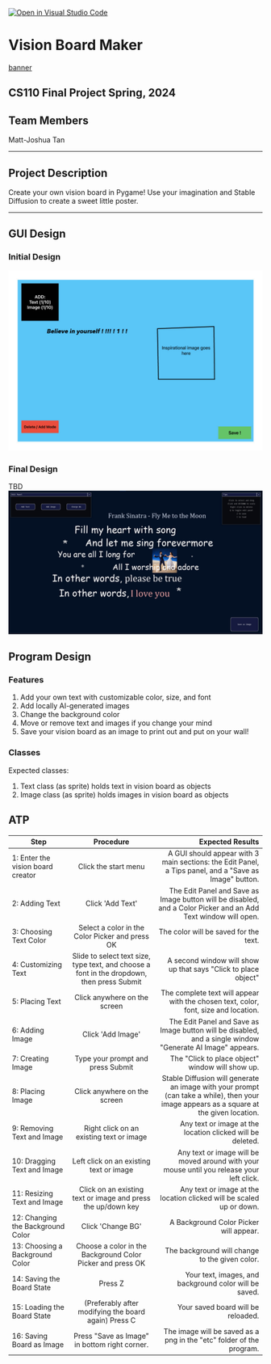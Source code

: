[![Open in Visual Studio Code](https://classroom.github.com/assets/open-in-vscode-718a45dd9cf7e7f842a935f5ebbe5719a5e09af4491e668f4dbf3b35d5cca122.svg)](https://classroom.github.com/online_ide?assignment_repo_id=13804652&assignment_repo_type=AssignmentRepo)

# Vision Board Maker
[banner](etc/board_banner.jpg)
## CS110 Final Project Spring, 2024

## Team Members

Matt-Joshua Tan

***

## Project Description

Create your own vision board in Pygame! Use your imagination and Stable Diffusion to create a sweet little poster.

***    

## GUI Design

### Initial Design

![initial gui](assets/guidraft.jpg)

### Final Design

TBD
![final gui](assets/finalgui.jpg)

## Program Design

### Features

1. Add your own text with customizable color, size, and font
2. Add locally AI-generated images
3. Change the background color
4. Move or remove text and images if you change your mind
5. Save your vision board as an image to print out and put on your wall!

### Classes

Expected classes:
1. Text class (as sprite) holds text in vision board as objects
2. Image class (as sprite) holds images in vision board as objects

## ATP

| Step                 |Procedure             |Expected Results                   |
|----------------------|:--------------------:|----------------------------------:|
| 1: Enter the vision board creator             | Click the start menu  | A GUI should appear with 3 main sections: the Edit Panel, a Tips panel, and a "Save as Image" button. |
| 2: Adding Text                   | Click 'Add Text' | The Edit Panel and Save as Image button will be disabled, and a Color Picker and an Add Text window will open. |
| 3: Choosing Text Color | Select a color in the Color Picker and press OK | The color will be saved for the text. |
| 4: Customizing Text | Slide to select text size, type text, and choose a font in the dropdown, then press Submit | A second window will show up that says "Click to place object" |
| 5: Placing Text | Click anywhere on the screen | The complete text will appear with the chosen text, color, font, size and location. |
| 6: Adding Image | Click 'Add Image' | The Edit Panel and Save as Image button will be disabled, and a single window "Generate AI Image" appears. |
| 7: Creating Image | Type your prompt and press Submit | The "Click to place object" window will show up. |
| 8: Placing Image | Click anywhere on the screen | Stable Diffusion will generate an image with your prompt (can take a while), then your image appears as a square at the given location. |
| 9: Removing Text and Image | Right click on an existing text or image | Any text or image at the location clicked will be deleted. |
| 10: Dragging Text and Image | Left click on an existing text or image | Any text or image will be moved around with your mouse until you release your left click. |
| 11: Resizing Text and Image | Click on an existing text or image and press the up/down key | Any text or image at the location clicked will be scaled up or down.|
| 12: Changing the Background Color | Click 'Change BG' | A Background Color Picker will appear. |
| 13: Choosing a Background Color | Choose a color in the Background Color Picker and press OK | The background will change to the given color.
| 14: Saving the Board State | Press Z | Your text, images, and background color will be saved. |
| 15: Loading the Board State | (Preferably after modifying the board again) Press C | Your saved board will be reloaded. |
| 16: Saving Board as Image | Press "Save as Image" in bottom right corner. | The image will be saved as a png in the "etc" folder of the program. | 
